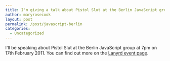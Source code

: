 ```yaml
---
title: I'm giving a talk about Pistol Slut at the Berlin JavaScript group
author: maryrosecook
layout: post
permalink: /post/javascript-berlin
categories:
  - Uncategorized
---
```

I'll be speaking about Pistol Slut at the Berlin JavaScript group at 7pm on 17th February 2011. You can find out more on the [Lanyrd event page][1].

 [1]: http://lanyrd.com/2011/berlinjs-feb/
